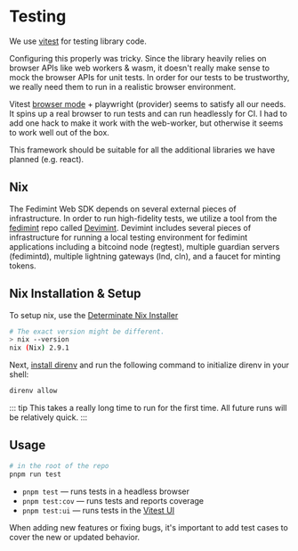# Testing

We use [vitest](https://vitest.dev/) for testing library code.

Configuring this properly was tricky. Since the library heavily relies on browser APIs like web workers & wasm, it doesn't really make sense to mock the browser APIs for unit tests.
In order for our tests to be trustworthy, we really need them to run in a realistic browser environment.

Vitest [browser mode](https://vitest.dev/guide/browser/) + playwright (provider) seems to satisfy all our needs. It spins up a real browser to run tests and can run headlessly for CI. I had to add one hack to make it work with the web-worker, but otherwise it seems to work well out of the box.

This framework should be suitable for all the additional libraries we have planned (e.g. react).

## Nix

The Fedimint Web SDK depends on several external pieces of infrastructure. In order to run high-fidelity tests, we utilize a tool from the [fedimint](https://github.com/fedimint/fedimint) repo called [Devimint](https://github.com/fedimint/fedimint/tree/master/devimint). Devimint includes several pieces of infrastructure for running a local testing environment for fedimint applications including a bitcoind node (regtest), multiple guardian servers (fedimintd), multiple lightning gateways (lnd, cln), and a faucet for minting tokens.

## Nix Installation & Setup

To setup nix, use the [Determinate Nix Installer](https://github.com/DeterminateSystems/nix-installer)

```sh
# The exact version might be different.
> nix --version
nix (Nix) 2.9.1
```

Next, [install direnv](https://direnv.net/docs/installation.html) and run the following command to initialize direnv in your shell:

```sh
direnv allow
```

::: tip
This takes a really long time to run for the first time. All future runs will be relatively quick.
:::

## Usage

```bash
# in the root of the repo
pnpm run test
```

- `pnpm test` — runs tests in a headless browser
- `pnpm test:cov` — runs tests and reports coverage
- `pnpm test:ui` — runs tests in the [Vitest UI](https://vitest.dev/guide/ui.html)

When adding new features or fixing bugs, it's important to add test cases to cover the new or updated behavior.
